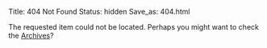 Title: 404 Not Found
Status: hidden
Save_as: 404.html

The requested item could not be located. Perhaps you might want to check the [Archives](/archives)?

